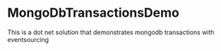# MongoDbTransactionsDemo
This is a dot net solution that demonstrates mongodb transactions with eventsourcing
